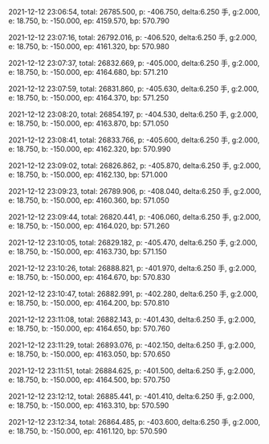 2021-12-12 23:06:54, total: 26785.500, p: -406.750, delta:6.250 手, g:2.000, e: 18.750, b: -150.000, ep: 4159.570, bp: 570.790

2021-12-12 23:07:16, total: 26792.016, p: -406.520, delta:6.250 手, g:2.000, e: 18.750, b: -150.000, ep: 4161.320, bp: 570.980

2021-12-12 23:07:37, total: 26832.669, p: -405.000, delta:6.250 手, g:2.000, e: 18.750, b: -150.000, ep: 4164.680, bp: 571.210

2021-12-12 23:07:59, total: 26831.860, p: -405.630, delta:6.250 手, g:2.000, e: 18.750, b: -150.000, ep: 4164.370, bp: 571.250

2021-12-12 23:08:20, total: 26854.197, p: -404.530, delta:6.250 手, g:2.000, e: 18.750, b: -150.000, ep: 4163.870, bp: 571.050

2021-12-12 23:08:41, total: 26833.766, p: -405.600, delta:6.250 手, g:2.000, e: 18.750, b: -150.000, ep: 4162.320, bp: 570.990

2021-12-12 23:09:02, total: 26826.862, p: -405.870, delta:6.250 手, g:2.000, e: 18.750, b: -150.000, ep: 4162.130, bp: 571.000

2021-12-12 23:09:23, total: 26789.906, p: -408.040, delta:6.250 手, g:2.000, e: 18.750, b: -150.000, ep: 4160.360, bp: 571.050

2021-12-12 23:09:44, total: 26820.441, p: -406.060, delta:6.250 手, g:2.000, e: 18.750, b: -150.000, ep: 4164.020, bp: 571.260

2021-12-12 23:10:05, total: 26829.182, p: -405.470, delta:6.250 手, g:2.000, e: 18.750, b: -150.000, ep: 4163.730, bp: 571.150

2021-12-12 23:10:26, total: 26888.821, p: -401.970, delta:6.250 手, g:2.000, e: 18.750, b: -150.000, ep: 4164.670, bp: 570.830

2021-12-12 23:10:47, total: 26882.991, p: -402.280, delta:6.250 手, g:2.000, e: 18.750, b: -150.000, ep: 4164.200, bp: 570.810

2021-12-12 23:11:08, total: 26882.143, p: -401.430, delta:6.250 手, g:2.000, e: 18.750, b: -150.000, ep: 4164.650, bp: 570.760

2021-12-12 23:11:29, total: 26893.076, p: -402.150, delta:6.250 手, g:2.000, e: 18.750, b: -150.000, ep: 4163.050, bp: 570.650

2021-12-12 23:11:51, total: 26884.625, p: -401.500, delta:6.250 手, g:2.000, e: 18.750, b: -150.000, ep: 4164.500, bp: 570.750

2021-12-12 23:12:12, total: 26885.441, p: -401.410, delta:6.250 手, g:2.000, e: 18.750, b: -150.000, ep: 4163.310, bp: 570.590

2021-12-12 23:12:34, total: 26864.485, p: -403.600, delta:6.250 手, g:2.000, e: 18.750, b: -150.000, ep: 4161.120, bp: 570.590